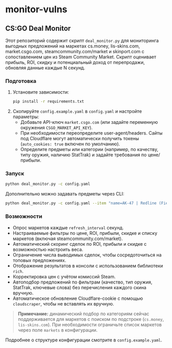 # monitor-vulns

## CS:GO Deal Monitor

Этот репозиторий содержит скрипт `deal_monitor.py` для мониторинга выгодных предложений на маркетах cs.money, lis-skins.com, market.csgo.com, steamcommunity.com/market и skinport.com с сопоставлением цен из Steam Community Market. Скрипт оценивает прибыль, ROI, скидку и потенциальный доход от перепродажи, обновляя данные каждые N секунд.

### Подготовка

1. Установите зависимости:
   ```bash
   pip install -r requirements.txt
   ```
2. Скопируйте `config.example.yaml` в `config.yaml` и настройте параметры:
   - Добавьте API-ключ `market.csgo.com` (или задайте переменную окружения `CSGO_MARKET_API_KEY`).
   - При необходимости переопределите user-agent/headers. Сайты под Cloudflare могут автоматически получить токены (`auto_cookies: true` включен по умолчанию).
   - Определите предметы или категории (например, по качеству, типу оружия, наличию StatTrak) и задайте требования по цене/прибыли.

### Запуск

```bash
python deal_monitor.py -c config.yaml
```

Дополнительно можно задавать предметы через CLI:

```bash
python deal_monitor.py -c config.yaml --item "name=AK-47 | Redline (Field-Tested);min_price=40;min_roi=0.06"
```

### Возможности

- Опрос маркетов каждые `refresh_interval` секунд.
- Настраиваемые фильтры по цене, ROI, прибыли, скидке и списку маркетов (включая steamcommunity.com/market).
- Автоматический скоринг сделок по ROI, прибыли и скидке с возможностью настроить веса.
- Ограничение числа выводимых сделок, чтобы сосредоточиться на топовых предложениях.
- Отображение результатов в консоли с использованием библиотеки `rich`.
- Корректировка цен с учётом комиссий Steam.
- Автоподбор предложений по фильтрам (качество, тип оружия, StatTrak, ключевые слова) без перечисления каждого скина вручную.
- Автоматическое обновление Cloudflare-cookie с помощью `cloudscraper`, чтобы не вставлять их вручную.

> **Примечание:** динамический подбор по категориям сейчас поддерживается для маркетов с поиском по подстроке (`cs.money`, `lis-skins.com`). При необходимости ограничьте список маркетов через поле `markets` в конфигурации.

Подробнее о структуре конфигурации смотрите в `config.example.yaml`.
